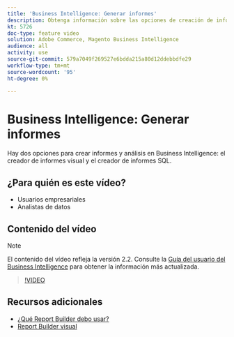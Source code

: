 ```yaml
---
title: 'Business Intelligence: Generar informes'
description: Obtenga información sobre las opciones de creación de informes disponibles en Business Intelligence.
kt: 5726
doc-type: feature video
solution: Adobe Commerce, Magento Business Intelligence
audience: all
activity: use
source-git-commit: 579a7049f269527e6bdda215a80d12ddebbdfe29
workflow-type: tm+mt
source-wordcount: '95'
ht-degree: 0%

---
```



# Business Intelligence: Generar informes

Hay dos opciones para crear informes y análisis en Business Intelligence: el creador de informes visual y el creador de informes SQL.

## ¿Para quién es este vídeo?

- Usuarios empresariales
- Analistas de datos

## Contenido del vídeo

>[!NOTE]
>
>El contenido del vídeo refleja la versión 2.2. Consulte la [Guía del usuario del Business Intelligence](https://docs.magento.com/mbi/) para obtener la información más actualizada.

>[!VIDEO](https://video.tv.adobe.com/v/35981?quality=12&learn=on)

## Recursos adicionales

- [¿Qué Report Builder debo usar?](https://docs.magento.com/mbi/data-user/reports/report-builder-options.html)
- [Report Builder visual](https://docs.magento.com/mbi/data-user/reports/ess-rpt-build-visual.html)
